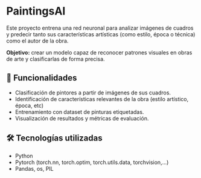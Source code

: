 # PaintingsAI
Este proyecto entrena una red neuronal para analizar imágenes de cuadros y predecir tanto sus características artísticas (como estilo, época o técnica) como el autor de la obra.

**Objetivo:** crear un modelo capaz de reconocer patrones visuales en obras de arte y clasificarlas de forma precisa.

## 🚀 Funcionalidades
* Clasificación de pintores a partir de imágenes de sus cuadros.
* Identificación de características relevantes de la obra (estilo artístico, época, etc)
* Entrenamiento con dataset de pinturas etiquetadas.
* Visualización de resultados y métricas de evaluación.

## 🛠️ Tecnologías utilizadas
* Python
* Pytorch (torch.nn, torch.optim, torch.utils.data, torchvision,...)
* Pandas, os, PIL
